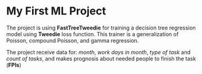 # My First ML Project

The project is using **FastTreeTweedie** for training a decision tree regression model using **Tweedie** loss function. This trainer is a generalization of Poisson, compound Poisson, and gamma regression.

The project receive data for: *month*, *work days in month*, *type of task* and *count of tasks*, and makes prognosis about needed people to finish the task (**FPIs**)
